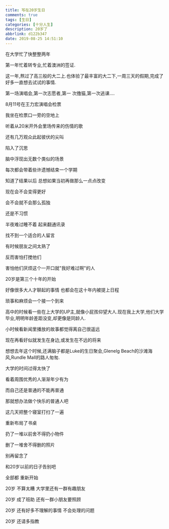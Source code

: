 ```yaml
---
title: 写在20岁生日
comments: true
tags: [生日]
categories: [十分人生]
description: 20岁了
abbrlink: d122b347
date: 2019-08-25 14:51:10
---
```


在大学忙了快整整两年

第一年忙着转专业,忙着澳洲的签证.

这一年,熬过了高三般的大二上.也体验了最丰富的大二下,一周三天的假期,完成了好多一直想去试试的事情.

第一场演唱会,第一次志愿者,第一 次撸猫,第一次逃课....



8月11号在王力宏演唱会检票

我坐在检票口一旁的空地上

听着从20米开外会里场传来的伤情的歌

还有几万观众此起彼伏的尖叫

陷入了沉思

脑中浮现出无数个类似的场景



每次都会带着些许遗憾结束一个学期

知道了结果以后 总想如果当初再做那么一点点改变

现在会不会变得更好

会不会就不会那么孤独



还是不习惯

半夜难过睡不着 起来翻通讯录

找不到一个适合的人留言

有时候朋友之间太熟了

反而害怕打搅他们

害怕他们厌烦这个一开口就"我好难过啊"的人



20岁是第三个十年的开始

好像很多大人才聊起的事情 也都会在这十年内被提上日程

琐事和麻烦会一个接一个到来

高中的时候看一些在上大学的UP主,就像小屁孩仰望大人.现在我上大学,他们大学毕业,明明年龄差距没变,却更像是同龄人.

小时候看新闻里播放的故事都觉得离自己很遥远

现在再看好似就发生在身边,或发生在不远的将来

想想去年这个时候,还满脑子都是Luke的生日聚会,Glenelg Beach的沙滩海风,Rundle Mall的路人匆匆.



大学的时间过得太快了

看着周围优秀的人渐渐年少有为

而自己还是普通的不能再普通



那就想办法做个快乐的普通人吧

这几天把整个寝室打扫了一遍

重新布局了书桌

扔了一堆以前舍不得扔小物件

删了一堆舍不得删的照片

别再留念了 

和20岁以前的日子告别吧

全部都 重新开始



20岁 不算太糟 大学里还有一群有趣朋友

20岁 成了班助 还有一群小朋友要照顾

20岁 还有好多不理解的事情 不会处理的问题

20岁 还请多指教

